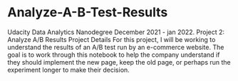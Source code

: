 # Analyze-A-B-Test-Results
Udacity Data Analytics Nanodegree December 2021 - jan 2022. Project 2: Analyze A/B Results
Project Details
For this project, I will be working to understand the results of an A/B test run by an e-commerce website. The goal is to work through this notebook to help the company understand if they should implement the new page, keep the old page, or perhaps run the experiment longer to make their decision.
